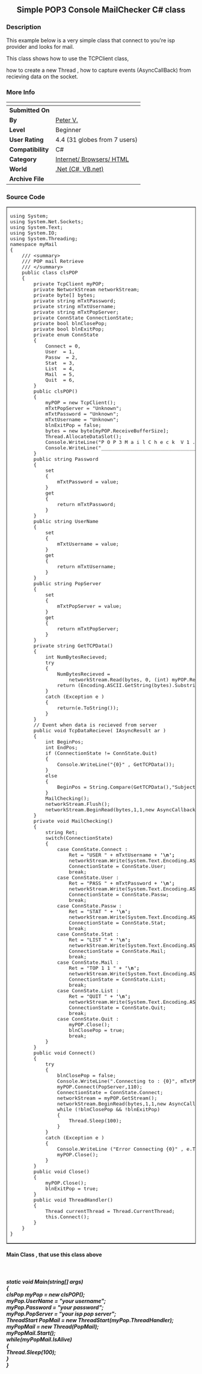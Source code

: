 ﻿<div align="center">

## Simple POP3 Console MailChecker C\# class


</div>

### Description

This example below is a very simple class that connect to you're isp provider and looks for mail.

This class shows how to use the TCPClient class,

how to create a new Thread , how to capture events (AsyncCallBack) from recieving data on the socket.
 
### More Info
 


<span>             |<span>
---                |---
**Submitted On**   |
**By**             |[Peter V\.](https://github.com/Planet-Source-Code/PSCIndex/blob/master/ByAuthor/peter-v.md)
**Level**          |Beginner
**User Rating**    |4.4 (31 globes from 7 users)
**Compatibility**  |C\#
**Category**       |[Internet/ Browsers/ HTML](https://github.com/Planet-Source-Code/PSCIndex/blob/master/ByCategory/internet-browsers-html__10-9.md)
**World**          |[\.Net \(C\#, VB\.net\)](https://github.com/Planet-Source-Code/PSCIndex/blob/master/ByWorld/net-c-vb-net.md)
**Archive File**   |[](https://github.com/Planet-Source-Code/peter-v-simple-pop3-console-mailchecker-c-class__10-115/archive/master.zip)





### Source Code

<TABLE BORDER=1 CELLSPACING=0 CELLPADDING=2 BGCOLOR=#FFFFFF>
<TR><TD>
<TT><PRE>using System;
using System.Net.Sockets;
using System.Text;
using System.IO;
using System.Threading;
namespace myMail
{
	/// &lt;summary&gt;
	/// POP mail Retrieve
	/// &lt;/summary&gt;
	public class clsPOP
	{
		private TcpClient myPOP;
		private NetworkStream networkStream;
		private byte[] bytes;
		private string mTxtPassword;
		private string mTxtUsername;
		private string mTxtPopServer;
		private ConnState ConnectionState;
		private bool blnClosePop;
		private bool blnExitPop;
		private enum ConnState
		{
			Connect = 0,
			User  = 1,
			Passw  = 2,
			Stat  = 3,
			List  = 4,
			Mail  = 5,
			Quit  = 6,
		}
		public clsPOP()
		{
			myPOP = new TcpClient();
			mTxtPopServer = &quot;Unknown&quot;;
			mTxtPassword = &quot;Unknown&quot;;
			mTxtUsername = &quot;Unknown&quot;;
			blnExitPop = false;
			bytes = new byte[myPOP.ReceiveBufferSize];
			Thread.AllocateDataSlot();
			Console.WriteLine(&quot;P O P 3 M a i l C h e c k  V 1 . 0 &quot;);
			Console.WriteLine(&quot;______________________________________&quot;);
		}
		public string Password
		{
			set
			{
				mTxtPassword = value;
			}
			get
			{
				return mTxtPassword;
			}
		}
		public string UserName
		{
			set
			{
				mTxtUsername = value;
			}
			get
			{
				return mTxtUsername;
			}
		}
		public string PopServer
		{
			set
			{
				mTxtPopServer = value;
			}
			get
			{
				return mTxtPopServer;
			}
		}
		private string GetTCPData()
		{
			int NumBytesRecieved;
			try
			{
				NumBytesRecieved =
					networkStream.Read(bytes, 0, (int) myPOP.ReceiveBufferSize);
				return (Encoding.ASCII.GetString(bytes).Substring(0,NumBytesRecieved));
			}
			catch (Exception e )
			{
				return(e.ToString());
			}
		}
		// Event when data is recieved from server
		public void TcpDataRecieve( IAsyncResult ar )
		{
			int BeginPos;
			int EndPos;
			if (ConnectionState != ConnState.Quit)
			{
				Console.WriteLine(&quot;{0}&quot; , GetTCPData());
			}
			else
			{
				BeginPos = String.Compare(GetTCPData(),&quot;Subject&quot;);
			}
			MailChecking();
			networkStream.Flush();
			networkStream.BeginRead(bytes,1,1,new AsyncCallback( TcpDataRecieve ), myPOP);
		}
		private void MailChecking()
		{
			string Ret;
			switch(ConnectionState)
			{
				case ConnState.Connect :
					Ret = &quot;USER &quot; + mTxtUsername + <B>'\n'; </B>
					networkStream.Write(System.Text.Encoding.ASCII.GetBytes(Ret),0, Ret.Length);
					ConnectionState = ConnState.User;
					break;
				case ConnState.User :
					Ret = &quot;PASS &quot; + mTxtPassword + <B>'\n'; </B>
					networkStream.Write(System.Text.Encoding.ASCII.GetBytes(Ret),0, Ret.Length);
					ConnectionState = ConnState.Passw;
					break;
				case ConnState.Passw :
					Ret = &quot;STAT &quot; + <B>'\n'; </B>
					networkStream.Write(System.Text.Encoding.ASCII.GetBytes(Ret),0, Ret.Length);
					ConnectionState = ConnState.Stat;
					break;
				case ConnState.Stat :
					Ret = &quot;LIST &quot; + <B>'\n'; </B>
					networkStream.Write(System.Text.Encoding.ASCII.GetBytes(Ret),0, Ret.Length);
					ConnectionState = ConnState.Mail;
					break;
				case ConnState.Mail :
					Ret = &quot;TOP 1 1 &quot; + <B>'\n'; </B>
					networkStream.Write(System.Text.Encoding.ASCII.GetBytes(Ret),0, Ret.Length);
					ConnectionState = ConnState.List;
					break;
				case ConnState.List :
					Ret = &quot;QUIT &quot; + <B>'\n'; </B>
					networkStream.Write(System.Text.Encoding.ASCII.GetBytes(Ret),0, Ret.Length);
					ConnectionState = ConnState.Quit;
					break;
				case ConnState.Quit :
					myPOP.Close();
					blnClosePop = true;
					break;
			}
		}
		public void Connect()
		{
			try
			{
				blnClosePop = false;
				Console.WriteLine(&quot;.Connecting to : {0}&quot;, mTxtPopServer);
				myPOP.Connect(PopServer,110);
				ConnectionState = ConnState.Connect;
				networkStream = myPOP.GetStream();
				networkStream.BeginRead(bytes,1,1,new AsyncCallback( TcpDataRecieve ), myPOP);
				while (!blnClosePop &amp;&amp; !blnExitPop)
				{
					Thread.Sleep(100);
				}
			}
			catch (Exception e )
			{
				Console.WriteLine (&quot;Error Connecting {0}&quot; , e.ToString());
				myPOP.Close();
			}
		}
		public void Close()
		{
			myPOP.Close();
			blnExitPop = true;
		}
		public void ThreadHandler()
		{
			Thread currentThread = Thread.CurrentThread;
			this.Connect();
		}
	}
}</PRE></TT>
</TD></TR>
</TABLE>
<H4>Main Class , that use this class above</H4><BR>
<H5>
static void Main(string[] args)<BR>
{<BR>
clsPop myPop = new clsPOP();<BR>
myPop.UserName = "your username";<BR>
myPop.Password = "your password";<BR>
myPop.PopServer = "your isp pop server";<BR>
ThreadStart PopMail = new ThreadStart(myPop.ThreadHandler);<BR>
myPopMail = new Thread(PopMail);<BR>
myPopMail.Start();<BR>
while(myPopMail.IsAlive)<BR>
 {<BR>
 Thread.Sleep(100);<BR>
 }<BR>
}<BR></H5>

